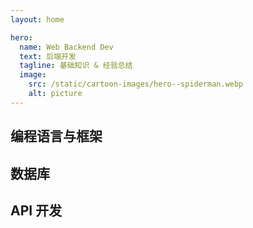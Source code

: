 ```yaml
---
layout: home

hero:
  name: Web Backend Dev
  text: 后端开发
  tagline: 基础知识 & 经验总结
  image:
    src: /static/cartoon-images/hero--spiderman.webp
    alt: picture
---
```


<script setup lang="ts"> 
import SkillIconsBlock from '../../components/SkillIconsBlock.vue'

const __LANGUAGES_AND_RELATED_FRAMEWORKS__ = {
    ['__NODEJS__']: [
        { 
            name: "Node.js", 
            link: "/notes/web-backend/runtimes/nodejs/", 
            imgSrc: "/static/skill-icons/web-backend--nodejs.png"
        },
        { 
            name: "Express.js", 
            link: "/notes/web-backend/frameworks/expressjs/", 
            imgSrc: "/static/skill-icons/web-backend--expressjs.png"
        },
        { 
            name: "Nest.js", 
            link: "/notes/web-backend/frameworks/nestjs/", 
            imgSrc: "/static/skill-icons/web-backend--nestjs.png"
        }
    ],

    ['__PYTHON__']: [
        { 
            name: "Python", 
            link: "/notes/web-backend/languages/python/", 
            imgSrc: "/static/skill-icons/web-backend--python.png"
        },
        { 
            name: "Django", 
            link: "/notes/web-backend/frameworks/django/", 
            imgSrc: "/static/skill-icons/web-backend--django.png"
        },
        { 
            name: "Django REST Framework", 
            link: "/notes/web-backend/frameworks/django-rest-framework/", 
            imgSrc: "/static/skill-icons/web-backend--django-rest-framework.png"
        },
    ],

    ['__GOLANG__']: [
        { 
            name: "Golang", 
            link: "/notes/web-backend/languages/golang/", 
            imgSrc: "/static/skill-icons/web-backend--golang.png"
        },
        { 
            name: "Gin", 
            link: "/notes/web-backend/frameworks/gin/", 
            imgSrc: "/static/skill-icons/web-backend--gin.png"
        }  
    ],

    ['__RUBY__']: [
        { 
            name: "Ruby", 
            link: "/notes/web-backend/languages/ruby/", 
            imgSrc: "/static/skill-icons/web-backend--ruby.png"
        },
        { 
            name: "Ruby On Rails", 
            link: "/notes/web-backend/frameworks/ruby-on-rails/", 
            imgSrc: "/static/skill-icons/web-backend--ruby-on-rails.png"
        }
    ],

    ['__RUST__']: [
        { 
            name: "Rust", 
            link: "/notes/web-backend/languages/rust/", 
            imgSrc: "/static/skill-icons/web-backend--rust.png"
        },
        { 
            name: "Actix Web", 
            link: "https://actix.rs/", 
            imgSrc: "/static/skill-icons/web-backend--actix-web.png",
            openNewTag: true
        }
    ]
}

const __DATABASES__ = {
    ['__SQL__']: [
        { 
            name: "MySQL", 
            link: "/notes/web-backend/database/mysql/", 
            imgSrc: "/static/skill-icons/database--mysql.png"
        },
        { 
            name: "PostgreSQL", 
            link: "/notes/web-backend/database/postgresql/", 
            imgSrc: "/static/skill-icons/database--postgresql.png"
        } 
    ],

    ['__NO_SQL__']: [
        { 
            name: "MongoDB", 
            link: "/notes/web-backend//database/mongodb/", 
            imgSrc: "/static/skill-icons/database--mongodb.png"
        },
        { 
            name: "Redis", 
            link: "/notes/web-backend//database/redis/", 
            imgSrc: "/static/skill-icons/database--redis.png"
        },
        { 
            name: "Amazon DynamoDB", 
            link: "https://docs.aws.amazon.com/ja_jp/amazondynamodb/latest/developerguide/Introduction.html", 
            imgSrc: "/static/skill-icons/database--dynamodb.png",
            openNewTag: true
        }, 
    ],

    ['__ORM__']: [
        { 
            name: "Prisma",  
            link: "https://www.prisma.io/", 
            imgSrc: "/static/skill-icons/database--prisma.png", 
            openNewTag: true
        }
    ]
}

const __API__ = [
    { 
        name: "Rest API", 
        link: "/notes/web-backend/api/restapi/", 
        imgSrc: "/static/skill-icons/web-backend--restapi.png"
    },
    { 
        name: "GraphQL", 
        link: "/notes/web-backend/api/graphql/", 
        imgSrc: "/static/skill-icons/web-backend--graphql.png"
    },
    { 
        name: "tRPC", 
        link: "/notes/web-backend/api/trpc/", 
        imgSrc: "/static/skill-icons/web-backend--trpc.png",
    },
    // { 
    //     name: "gRPC",  
    //     link: "https://grpc.io/", 
    //     imgSrc: "/static/skill-icons/web-backend--grpc.png",
    //     openNewTag: true
    // },  
    // { 
    //     name: "WebSocket", 
    //     link: "/notes/web-backend/api/websocket/", 
    //     imgSrc: "/static/skill-icons/web-backend--websocket.png"
    // },
]
</script>

## 编程语言与框架

<SkillIconsBlock :skillList="__LANGUAGES_AND_RELATED_FRAMEWORKS__['__PYTHON__']"/>
<SkillIconsBlock :skillList="__LANGUAGES_AND_RELATED_FRAMEWORKS__['__GOLANG__']"/>
<!-- <SkillIconsBlock :skillList="__LANGUAGES_AND_RELATED_FRAMEWORKS__['__NODEJS__']"/> -->
<!-- <SkillIconsBlock :skillList="__LANGUAGES_AND_RELATED_FRAMEWORKS__['__RUBY__']"/> -->
<SkillIconsBlock :skillList="__LANGUAGES_AND_RELATED_FRAMEWORKS__['__RUST__']"/>

## 数据库

<!-- ### 关系型数据库 -->
<!-- > Relational Database -->
<SkillIconsBlock :skillList="__DATABASES__['__SQL__']"/>

<!-- ### 非关系型数据库 -->
<!-- > Non-Relational Database ( NoSQL Database ) -->
<SkillIconsBlock :skillList="__DATABASES__['__NO_SQL__']"/>

## API 开发

<SkillIconsBlock :skillList="__API__"/>

<!-- ## 身份验证与权限

<SkillIconsBlock :skillList="__AUTHENTICATION_AUTHORIZATION__"/> -->

<!-- ## 架构设计

> Architecture Design

微服务架构、单体架构、Serverless、消息队列（RabbitMQ、Kafka） -->
